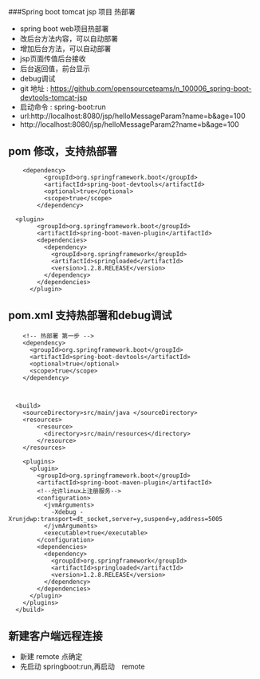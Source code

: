 ###Spring boot tomcat jsp 项目 热部署

- spring boot web项目热部署
- 改后台方法内容，可以自动部署
- 增加后台方法，可以自动部署 
- jsp页面传值后台接收
- 后台返回值，前台显示
- debug调试
- git 地址 : https://github.com/opensourceteams/n_100006_spring-boot-devtools-tomcat-jsp
- 启动命令 :  spring-boot:run
- url:http://localhost:8080/jsp/helloMessageParam?name=b&age=100
- http://localhost:8080/jsp/helloMessageParam2?name=b&age=100

## pom 修改，支持热部署

    	<dependency>
    		  <groupId>org.springframework.boot</groupId>
    		  <artifactId>spring-boot-devtools</artifactId>
    		  <optional>true</optional>
    		  <scope>true</scope>
    		</dependency>
    
      <plugin>
            <groupId>org.springframework.boot</groupId>
            <artifactId>spring-boot-maven-plugin</artifactId>
            <dependencies>
              <dependency>
                <groupId>org.springframework</groupId>
                <artifactId>springloaded</artifactId>
                <version>1.2.8.RELEASE</version>
              </dependency>
            </dependencies>
          </plugin>


## pom.xml 支持热部署和debug调试

        <!-- 热部署 第一步 -->
        <dependency>
          <groupId>org.springframework.boot</groupId>
          <artifactId>spring-boot-devtools</artifactId>
          <optional>true</optional>
          <scope>true</scope>
        </dependency>
    
    
    
      <build>
        <sourceDirectory>src/main/java </sourceDirectory>
        <resources>
            <resource>
              <directory>src/main/resources</directory>
            </resource>
        </resources>
    
        <plugins>
          <plugin>
            <groupId>org.springframework.boot</groupId>
            <artifactId>spring-boot-maven-plugin</artifactId>
            <!--允许linux上注册服务-->
            <configuration>
              <jvmArguments>
                -Xdebug -Xrunjdwp:transport=dt_socket,server=y,suspend=y,address=5005
              </jvmArguments>
              <executable>true</executable>
            </configuration>
            <dependencies>
              <dependency>
                <groupId>org.springframework</groupId>
                <artifactId>springloaded</artifactId>
                <version>1.2.8.RELEASE</version>
              </dependency>
            </dependencies>
          </plugin>
        </plugins>
      </build>
    

## 新建客户端远程连接
- 新建 remote 点确定
- 先启动 springboot:run,再启动　remote